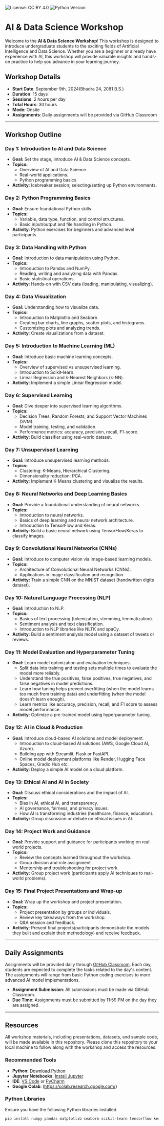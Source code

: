 ![License: CC BY 4.0](https://img.shields.io/badge/License-CC%20BY%204.0-lightgrey.svg) ![Python Version](https://img.shields.io/badge/Python-3.x-blue.svg)

# AI & Data Science Workshop

Welcome to the **AI & Data Science Workshop**! This workshop is designed to introduce undergraduate students to the exciting fields of Artificial Intelligence and Data Science. Whether you are a beginner or already have experience with AI, this workshop will provide valuable insights and hands-on practice to help you advance in your learning journey.

## Workshop Details

- **Start Date**: September 9th, 2024(Bhadra 24, 2081 B.S.)
- **Duration**: 15 days
- **Sessions**: 2 hours per day
- **Total Hours**: 30 hours
- **Mode**: Onsite
- **Assignments**: Daily assignments will be provided via GitHub Classroom

---

## Workshop Outline

### Day 1: Introduction to AI and Data Science
- **Goal:** Set the stage, introduce AI & Data Science concepts.
- **Topics:**
  - Overview of AI and Data Science.
  - Real-world applications.
  - Python programming basics.
- **Activity**: Icebreaker session; selecting/setting up Python environments.

### Day 2: Python Programming Basics
- **Goal:** Ensure foundational Python skills.
- **Topics:**
  - Variable, data type, function, and control structures.
  - Basic input/output and file handling in Python.
- **Activity**: Python exercises for beginners and advanced level participants.

### Day 3: Data Handling with Python
- **Goal:** Introduction to data manipulation using Python.
- **Topics:**
  - Introduction to Pandas and NumPy.
  - Reading, writing and analyzing data with Pandas.
  - Basic statistical operations.
- **Activity**: Hands-on with CSV data (loading, manipulating, visualizing).

### Day 4: Data Visualization
- **Goal:** Understanding how to visualize data.
- **Topics:**
  - Introduction to Matplotlib and Seaborn.
  - Creating bar charts, line graphs, scatter plots, and histograms.
  - Customizing plots and analyzing trends.
- **Activity**: Create visualizations from a dataset.

### Day 5: Introduction to Machine Learning (ML)
- **Goal:** Introduce basic machine learning concepts.
- **Topics:**
  - Overview of supervised vs unsupervised learning.
  - Introduction to Scikit-learn.
  - Linear Regression and k-Nearest Neighbors (k-NN).
- **Activity**: Implement a simple Linear Regression model.

### Day 6: Supervised Learning
- **Goal:** Dive deeper into supervised learning algorithms.
- **Topics:**
  - Decision Trees, Random Forests, and Support Vector Machines (SVM).
  - Model training, testing, and validation.
  - Performance metrics: accuracy, precision, recall, F1-score.
- **Activity**: Build classifier using real-world dataset.

### Day 7: Unsupervised Learning
- **Goal:** Introduce unsupervised learning methods.
- **Topics:**
  - Clustering: K-Means, Hierarchical Clustering.
  - Dimensionality reduction: PCA.
- **Activity**: Implement K-Means clustering and visualize the results.

### Day 8: Neural Networks and Deep Learning Basics
- **Goal:** Provide a foundational understanding of neural networks.
- **Topics:**
  - Introduction to neural networks.
  - Basics of deep learning and neural network architecture.
  - Introduction to TensorFlow and Keras.
- **Activity**: Build a basic neural network using TensorFlow/Keras to classify images.

### Day 9: Convolutional Neural Networks (CNNs)
- **Goal:** Introduce to computer vision via image-based learning models.
- **Topics:**
  - Architecture of Convolutional Neural Networks (CNNs).
  - Applications in image classification and recognition.
- **Activity:** Train a simple CNN on the MNIST dataset (handwritten digits dataset).

### Day 10: Natural Language Processing (NLP)
- **Goal:** Introduction to NLP.
- **Topics:**
  - Basics of text processing (tokenization, stemming, lemmatization).
  - Sentiment analysis and text classification.
  - Introduction to NLP libraries like NLTK and spaCy.
- **Activity**: Build a sentiment analysis model using a dataset of tweets or reviews.

### Day 11: Model Evaluation and Hyperparameter Tuning
- **Goal:** Learn model optimization and evaluation techniques.
  - Split data into training and testing sets multiple times to evaluate the model more reliably.
  - Understand the true positives, false positives, true negatives, and false negatives in model predictions.
  - Learn how tuning helps prevent overfitting (when the model learns too much from training data) and underfitting (when the model doesn’t learn enough).
  - Learn metrics like accuracy, precision, recall, and F1 score to assess model performance.
- **Activity**: Optimize a pre-trained model using hyperparameter tuning.

### Day 12: AI in Cloud & Production
- **Goal:** Introduce cloud-based AI solutions and model deployment.
  - Introduction to cloud-based AI solutions (AWS, Google Cloud AI, Azure).
  - Building app with Streamlit, Flask or FastAPI.
  - Online model deployment platforms like Render, Hugging Face Spaces, Gradio Hub etc.
- **Activity**: Deploy a simple AI model on a cloud platform.

### Day 13: Ethical AI and AI in Society
- **Goal:** Discuss ethical considerations and the impact of AI.
- **Topics:**
  - Bias in AI, ethical AI, and transparency.
  - AI governance, fairness, and privacy issues.
  - How AI is transforming industries (healthcare, finance, education).
- **Activity:** Group discussion or debate on ethical issues in AI.

### Day 14: Project Work and Guidance
- **Goal:** Provide support and guidance for participants working on real world projects.
- **Topics:**
  - Review the concepts learned throughout the workshop.
  - Group division and role assignment
  - Mentorship and troubleshooting for project work.
- **Activity:** Group project work (participants apply AI techniques to real-world problems). 

### Day 15: Final Project Presentations and Wrap-up
- **Goal:** Wrap up the workshop and project presentation.
- **Topics:**
  - Project presentation by groups or individuals.
  - Review key takeaways from the workshop.
  - Q&A session and feedback.
- **Activity**: Present final projects(participants demonstrate the models they built and explain their methodology) and receive feedback.

---

## Daily Assignments

Assignments will be provided daily through [GitHub Classroom](https://classroom.github.com/classrooms/138870052-ai-data-science-worksop-2024). Each day, students are expected to complete the tasks related to the day's content. The assignments will range from basic Python coding exercises to more advanced AI model implementations.

- **Assignment Submission**: All submissions must be made via GitHub Classroom.
- **Due Time**: Assignments must be submitted by 11:59 PM on the day they are assigned.

---

## Resources

All workshop materials, including presentations, datasets, and sample code, will be made available in this repository. Please clone this repository to your local machine to follow along with the workshop and access the resources.

### Recommended Tools
- **Python**: [Download Python](https://www.python.org/downloads/)
- **Jupyter Notebooks**: [Install Jupyter](https://jupyter.org/install)
- **IDE**: [VS Code](https://code.visualstudio.com/) or [PyCharm](https://www.jetbrains.com/pycharm/download/)
- **Google Colab**: (https://colab.research.google.com/)

### Python Libraries
Ensure you have the following Python libraries installed:
```bash
pip install numpy pandas matplotlib seaborn scikit-learn tensorflow keras nltk
